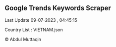 

## Google Trends Keywords Scraper 
 
Last Update 09-07-2023 , 04:45:15

Country List :
VIETNAM.json



© Abdul Muttaqin 
